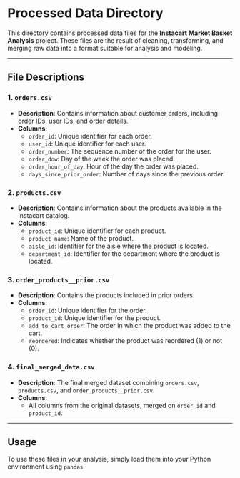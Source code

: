 # Processed Data Directory

This directory contains processed data files for the **Instacart Market Basket Analysis** project. These files are the result of cleaning, transforming, and merging raw data into a format suitable for analysis and modeling.

---

## File Descriptions

### 1. `orders.csv`
- **Description**: Contains information about customer orders, including order IDs, user IDs, and order details.
- **Columns**:
  - `order_id`: Unique identifier for each order.
  - `user_id`: Unique identifier for each user.
  - `order_number`: The sequence number of the order for the user.
  - `order_dow`: Day of the week the order was placed.
  - `order_hour_of_day`: Hour of the day the order was placed.
  - `days_since_prior_order`: Number of days since the previous order.

### 2. `products.csv`
- **Description**: Contains information about the products available in the Instacart catalog.
- **Columns**:
  - `product_id`: Unique identifier for each product.
  - `product_name`: Name of the product.
  - `aisle_id`: Identifier for the aisle where the product is located.
  - `department_id`: Identifier for the department where the product is located.

### 3. `order_products__prior.csv`
- **Description**: Contains the products included in prior orders.
- **Columns**:
  - `order_id`: Unique identifier for the order.
  - `product_id`: Unique identifier for the product.
  - `add_to_cart_order`: The order in which the product was added to the cart.
  - `reordered`: Indicates whether the product was reordered (1) or not (0).

### 4. `final_merged_data.csv`
- **Description**: The final merged dataset combining `orders.csv`, `products.csv`, and `order_products__prior.csv`.
- **Columns**:
  - All columns from the original datasets, merged on `order_id` and `product_id`.

---

## Usage

To use these files in your analysis, simply load them into your Python environment using `pandas`

